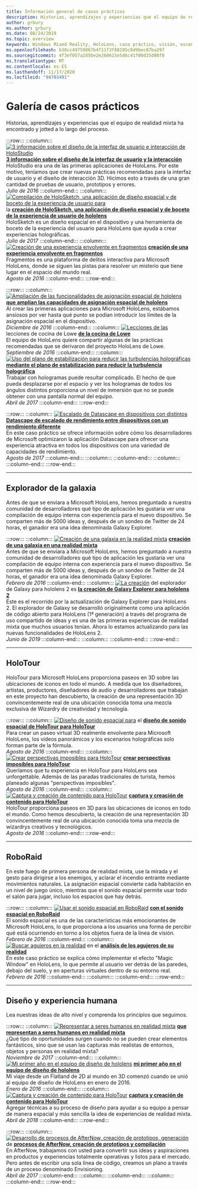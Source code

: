 ```yaml
---
title: Información general de casos prácticos
description: Historias, aprendizajes y experiencias que el equipo de realidad mixta ha encontrado y jotted a lo largo del proceso.
author: grbury
ms.author: grbury
ms.date: 08/24/2019
ms.topic: overview
keywords: Windows Mixed Reality, HoloLens, caso práctico, visión, escenarios, casos prácticos, auriculares de realidad mixta, auriculares de realidad mixta de Windows, auriculares de realidad virtual
ms.openlocfilehash: b30cc49759867b4f11f3f88195c8d9bec87ba297
ms.sourcegitcommit: 4f3ef057a285be2e260615e5d6c41f00d15d08f8
ms.translationtype: MT
ms.contentlocale: es-ES
ms.lasthandoff: 11/17/2020
ms.locfileid: "94703491"
---
```

# <a name="case-study-gallery"></a>Galería de casos prácticos

Historias, aprendizajes y experiencias que el equipo de realidad mixta ha encontrado y jotted a lo largo del proceso.

:::row:::
    :::column:::
       [ ![ 3 información sobre el diseño de la interfaz de usuario e interacción de HoloStudio](images/thought-bubble-500px.jpg)](../out-of-scope/case-study-3-holostudio-ui-and-interaction-design-learnings.md) **[3 información sobre el diseño de la interfaz de usuario y la interacción](../out-of-scope/case-study-3-holostudio-ui-and-interaction-design-learnings.md)**<br>
        HoloStudio era una de las primeras aplicaciones de HoloLens. Por este motivo, teníamos que crear nuevas prácticas recomendadas para la interfaz de usuario y el diseño de interacción 3D. Hicimos esto a través de una gran cantidad de pruebas de usuario, prototipos y errores.<br>
        *Julio de 2016*
    :::column-end:::
    :::column:::
       [ ![ Compilación de HoloSketch, una aplicación de diseño espacial y de boceto de la experiencia de usuario para](images/holosketch-image-01-640px.png)](../out-of-scope/case-study-building-holosketch,-a-spatial-layout-and-ux-sketching-app-for-hololens.md) la **[creación de HoloSketch, una aplicación de diseño espacial y de boceto de la experiencia de usuario de hololens](../out-of-scope/case-study-building-holosketch,-a-spatial-layout-and-ux-sketching-app-for-hololens.md)**<br>
        HoloSketch es un diseño espacial en el dispositivo y una herramienta de boceto de la experiencia del usuario para HoloLens que ayuda a crear experiencias holográficas.<br>
         *Julio de 2017*
    :::column-end:::
    :::column:::
       [ ![ Creación de una experiencia envolvente en fragmentos](images/surfacereconstruction.jpg)](../out-of-scope/case-study-creating-an-immersive-experience-in-fragments.md) **[creación de una experiencia envolvente en fragmentos](../out-of-scope/case-study-creating-an-immersive-experience-in-fragments.md)**<br>
        Fragmentos es una plataforma de delitos interactiva para Microsoft HoloLens, donde se siguen las pistas para resolver un misterio que tiene lugar en el espacio del mundo real.<br>
        *Agosto de 2016*
    :::column-end:::
:::row-end:::

:::row:::
    :::column:::
       [ ![ Ampliación de las funcionalidades de asignación espacial de hololens](images/away-from-camera-position-500px.png)](../out-of-scope/case-study-expanding-the-spatial-mapping-capabilities-of-hololens.md) **[que amplían las capacidades de asignación espacial de hololens](../out-of-scope/case-study-expanding-the-spatial-mapping-capabilities-of-hololens.md)**<br>
        Al crear las primeras aplicaciones para Microsoft HoloLens, estábamos ansiosos por ver hasta qué punto se podían introducir los límites de la asignación espacial en el dispositivo.<br>
        *Diciembre de 2016*
    :::column-end:::
    :::column:::
       [ ![ Lecciones de las](images/lowes.jpg)](../out-of-scope/case-study-lessons-from-the-lowes-kitchen.md) lecciones de cocina de Lowe **[de la cocina de Lowe](../out-of-scope/case-study-lessons-from-the-lowes-kitchen.md)**<br>
        El equipo de HoloLens quiere compartir algunas de las prácticas recomendadas que se derivaron del proyecto HoloLens de Lowe.<br>
        *Septiembre de 2016*
    :::column-end:::
    :::column:::
       [ ![ Uso del plano de estabilización para reducir las turbulencias holográficas](images/holotour-stabilization-plane-500px.jpg)](../develop/platform-capabilities-and-apis/case-study-using-the-stabilization-plane-to-reduce-holographic-turbulence.md) **[mediante el plano de estabilización para reducir la turbulencia holográfica](../develop/platform-capabilities-and-apis/case-study-using-the-stabilization-plane-to-reduce-holographic-turbulence.md)**<br>
        Trabajar con hologramas puede resultar complicado. El hecho de que pueda desplazarse por el espacio y ver los hologramas de todos los ángulos distintos proporciona un nivel de inmersión que no se puede obtener con una pantalla normal del equipo.<br>
        *Abril de 2017*
    :::column-end:::
:::row-end:::

:::row:::
    :::column:::
       [ ![ Escalado de Datascape en dispositivos con distintos](images/cloud-steps-1-4-700px.jpg)](../out-of-scope/case-study-scaling-datascape-across-devices-with-different-performance.md) **[Datascape de escalado de rendimiento entre dispositivos con un rendimiento diferente](../out-of-scope/case-study-scaling-datascape-across-devices-with-different-performance.md)**<br>
        En este caso práctico se ofrece información sobre cómo los desarrolladores de Microsoft optimizaron la aplicación Datascape para ofrecer una experiencia atractiva en todos los dispositivos con una variedad de capacidades de rendimiento.<br>
        *Agosto de 2017*
    :::column-end:::
    :::column:::
    :::column-end:::
    :::column:::
    :::column-end:::
:::row-end:::

---

## <a name="galaxy-explorer"></a>Explorador de la galaxia

Antes de que se enviara a Microsoft HoloLens, hemos preguntado a nuestra comunidad de desarrolladores qué tipo de aplicación les gustaría ver una compilación de equipo interna con experiencia para el nuevo dispositivo. Se comparten más de 5000 ideas y, después de un sondeo de Twitter de 24 horas, el ganador era una idea denominada Galaxy Explorer.

:::row:::
    :::column:::
       [ ![ Creación de una galaxia en la realidad mixta](images/full-galaxy-500px.png)](../out-of-scope/case-study-creating-a-galaxy-in-mixed-reality.md) **[creación de una galaxia en una realidad mixta](../out-of-scope/case-study-creating-a-galaxy-in-mixed-reality.md)**<br>
        Antes de que se enviara a Microsoft HoloLens, hemos preguntado a nuestra comunidad de desarrolladores qué tipo de aplicación les gustaría ver una compilación de equipo interna con experiencia para el nuevo dispositivo. Se comparten más de 5000 ideas y, después de un sondeo de Twitter de 24 horas, el ganador era una idea denominada Galaxy Explorer.<br>
         *Febrero de 2016*
    :::column-end:::
    :::column:::
       [ ![ La creación](../develop/unity/images/ge-update-interactions-concept-force-grab.png)](../develop/unity/galaxy-explorer-update.md) del explorador de Galaxy para hololens 2 es **[la creación de Galaxy Explorer para hololens 2](../develop/unity/galaxy-explorer-update.md)**<br>
        Este es el recorrido por la actualización de Galaxy Explorer para HoloLens 2. El explorador de Galaxy se desarrolló originalmente como una aplicación de código abierto para HoloLens (1ª generación) a través del programa de uso compartido de ideas y es una de las primeras experiencias de realidad mixta que muchos usuarios tenían. Ahora lo estamos actualizando para las nuevas funcionalidades de HoloLens 2.<br>
        *Junio de 2019*
    :::column-end:::
    :::column:::
    :::column-end:::
:::row-end:::

---

## <a name="holotour"></a>HoloTour

HoloTour para Microsoft HoloLens proporciona paseos en 3D sobre las ubicaciones de iconos en todo el mundo. A medida que los diseñadores, artistas, productores, diseñadores de audio y desarrolladores que trabajan en este proyecto han descubierto, la creación de una representación 3D convincentemente real de una ubicación conocida toma una mezcla exclusiva de Wizardry de creatividad y tecnología.

:::row:::
    :::column:::
       [ ![ Diseño de sonido espacial para](../out-of-scope/images/recreated-colosseum-holotour-500px.png)](../design/case-study-spatial-sound-design-for-holotour.md) el **[diseño de sonido espacial de HoloTour para HoloTour](../design/case-study-spatial-sound-design-for-holotour.md)**<br>
        Para crear un paseo virtual 3D realmente envolvente para Microsoft HoloLens, los vídeos panorámicos y los escenarios holográficas solo forman parte de la fórmula.<br>
         *Agosto de 2016*
    :::column-end:::
    :::column:::
       [ ![ Crear perspectivas imposibles para HoloTour](../out-of-scope/images/rome-colosseum-overlay-500px.png)](../out-of-scope/case-study-creating-impossible-perspectives-for-holotour.md) **[crear perspectivas imposibles para HoloTour](../out-of-scope/case-study-creating-impossible-perspectives-for-holotour.md)**<br>
        Queríamos que tu experiencia en HoloTour para HoloLens sea unforgettable. Además de las paradas tradicionales de turista, hemos planeado algunas "perspectivas imposibles".<br>
        *Agosto de 2016*
    :::column-end:::
    :::column:::
       [ ![ Captura y creación de contenido para HoloTour](../out-of-scope/images/camera-machu-pichu-500px.png)](../out-of-scope/case-study-capturing-and-creating-content-for-holotour.md) **[captura y creación de contenido para HoloTour](../out-of-scope/case-study-capturing-and-creating-content-for-holotour.md)**<br>
        HoloTour proporciona paseos en 3D para las ubicaciones de iconos en todo el mundo. Como hemos descubierto, la creación de una representación 3D convincentemente real de una ubicación conocida toma una mezcla de wizardrys creativos y tecnológicos.<br>
        *Agosto de 2016*
    :::column-end:::
:::row-end:::

---

## <a name="roboraid"></a>RoboRaid

En este fuego de primera persona de realidad mixta, use la mirada y el gesto para dirigirse a los enemigos, y aclarar el incendio entrante mediante movimientos naturales. La asignación espacial convierte cada habitación en un nivel de juego único, mientras que el sonido espacial permite usar todo el salón para jugar, incluso los espacios que hay detrás.

:::row:::
    :::column:::
       [ ![ Usar el sonido espacial en RoboRaid](../design/images/successful-dodge-roboraid-500px.jpg)](../design/case-study-using-spatial-sound-in-roboraid.md) **[con el sonido espacial en RoboRaid](../design/case-study-using-spatial-sound-in-roboraid.md)**<br>
        El sonido espacial es una de las características más emocionantes de Microsoft HoloLens, lo que proporciona a los usuarios una forma de percibir qué está ocurriendo en torno a los objetos fuera de la línea de visión.<br>
         *Febrero de 2016*
    :::column-end:::
    :::column:::
       [ ![ Buscar agujeros en la realidad](../develop/unity/images/roboraid-640px.png)](../out-of-scope/case-study-looking-through-holes-in-your-reality.md) en el **[análisis de los agujeros de su realidad](../out-of-scope/case-study-looking-through-holes-in-your-reality.md)**<br>
        En este caso práctico se explica cómo implementar el efecto "Magic Window" en HoloLens, lo que permite al usuario ver detrás de las paredes, debajo del suelo, y en aperturas virtuales dentro de su entorno real.<br>
        *Febrero de 2016*
    :::column-end:::
    :::column:::
    :::column-end:::
:::row-end:::

---

## <a name="design-and-human-experience"></a>Diseño y experiencia humana

Lea nuestras ideas de alto nivel y comprenda los principios que seguimos.

:::row:::
    :::column:::
       [ ![ Representar a seres humanos en realidad mixta](../develop/unity/images/bang-ai-weiwie.jpg)](../out-of-scope/case-study-representing-humans-in-mixed-reality.md) **[que representan a seres humanos en realidad mixta](../out-of-scope/case-study-representing-humans-in-mixed-reality.md)**<br>
        ¿Qué tipo de oportunidades surgen cuando no se pueden crear elementos fantásticos, sino que se usan las capturas más realistas de entornos, objetos y personas en realidad mixta?<br>
         *Noviembre de 2017*
    :::column-end:::
    :::column:::
       [ ![ Mi primer año en el equipo de diseño de hololens](../develop/unity/images/MotionController.jpg)](../out-of-scope/case-study-my-first-year-on-the-hololens-design-team.md) **[mi primer año en el equipo de diseño de hololens](../out-of-scope/case-study-my-first-year-on-the-hololens-design-team.md)**<br>
        Mi viaje desde un Flatland de 2D al mundo en 3D comenzó cuando se unió al equipo de diseño de HoloLens en enero de 2016.<br>
        *Enero de 2016*
    :::column-end:::
    :::column:::
       [ ![ Captura y creación de contenido para HoloTour](images/academyteam1000.png)](case-study-expanding-the-design-process-for-mixed-reality.md) **[captura y creación de contenido para HoloTour](case-study-expanding-the-design-process-for-mixed-reality.md)**<br>
        Agregar técnicas a su proceso de diseño para ayudar a su equipo a pensar de manera espacial y más sencilla la idea de experiencias de realidad mixta.<br>
        *Abril de 2018*
    :::column-end:::
:::row-end:::

:::row:::
    :::column:::
       [ ![ Desarrollo de procesos de AfterNow, creación de prototipos, generación](../out-of-scope/images/whatisenvisioning-640px.png)](../out-of-scope/case-study-afternows-process-envisioning,-prototyping,-building.md) de **[procesos de AfterNow, creación de prototipos y compilación](../out-of-scope/case-study-afternows-process-envisioning,-prototyping,-building.md)**<br>
        En AfterNow, trabajamos con usted para convertir sus ideas y aspiraciones en productos y experiencias totalmente operativas y listos para el mercado. Pero antes de escribir una sola línea de código, creamos un plano a través de un proceso denominado Envisioning.<br>
        *Abril de 2017*
    :::column-end:::
    :::column:::
    :::column-end:::
    :::column:::
    :::column-end:::
:::row-end:::
